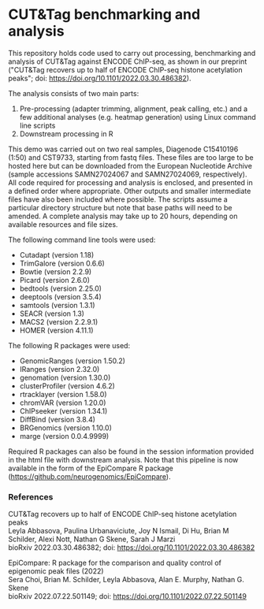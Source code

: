 # CUT&Tag benchmarking and analysis

This repository holds code used to carry out processing, benchmarking and analysis of CUT&Tag against ENCODE ChIP-seq, as shown in our preprint ("CUT&Tag recovers up to half of ENCODE ChIP-seq histone acetylation peaks"; doi: https://doi.org/10.1101/2022.03.30.486382).  

The analysis consists of two main parts:
1) Pre-processing (adapter trimming, alignment, peak calling, etc.) and a few additional analyses (e.g. heatmap generation) using Linux command line scripts
2) Downstream processing in R

This demo was carried out on two real samples, Diagenode C15410196 (1:50) and CST9733, starting from fastq files. These files are too large to be hosted here but can be downloaded from the European Nucleotide Archive (sample accessions SAMN27024067 and SAMN27024069, respectively). All code required for processing and analysis is enclosed, and presented in a defined order where appropriate. Other outputs and smaller intermediate files have also been included where possible. The scripts assume a particular directory structure but note that base paths will need to be amended. A complete analysis may take up to 20 hours, depending on available resources and file sizes.  


The following command line tools were used:

- Cutadapt (version 1.18)
- TrimGalore (version 0.6.6)
- Bowtie (version 2.2.9)
- Picard (version 2.6.0)
- bedtools (version 2.25.0)
- deeptools (version 3.5.4)
- samtools (version 1.3.1)
- SEACR (version 1.3)
- MACS2 (version 2.2.9.1)
- HOMER (version 4.11.1)


The following R packages were used:

- GenomicRanges (version 1.50.2)
- IRanges (version 2.32.0)
- genomation (version 1.30.0)
- clusterProfiler (version 4.6.2)
- rtracklayer (version 1.58.0)
- chromVAR (version 1.20.0)
- ChIPseeker (version 1.34.1)
- DiffBind (version 3.8.4)
- BRGenomics (version 1.10.0)
- marge (version 0.0.4.9999)

Required R packages can also be found in the session information provided in the html file with downstream analysis. Note that this pipeline is now available in the form of the EpiCompare R package (https://github.com/neurogenomics/EpiCompare).


### References

CUT&Tag recovers up to half of ENCODE ChIP-seq histone acetylation peaks  
Leyla Abbasova, Paulina Urbanaviciute, Joy N Ismail, Di Hu, Brian M Schilder, Alexi Nott, Nathan G Skene, Sarah J Marzi  
bioRxiv 2022.03.30.486382; doi: https://doi.org/10.1101/2022.03.30.486382  
  
EpiCompare: R package for the comparison and quality control of epigenomic peak files (2022)  
Sera Choi, Brian M. Schilder, Leyla Abbasova, Alan E. Murphy, Nathan G. Skene  
bioRxiv 2022.07.22.501149; doi: https://doi.org/10.1101/2022.07.22.501149  

